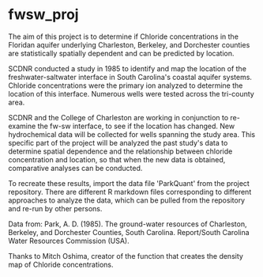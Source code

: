 # fwsw_proj
The aim of this project is to determine if Chloride concentrations in the Floridan aquifer underlying Charleston, Berkeley, and Dorchester counties are statistically spatially dependent and can be predicted by location. 

SCDNR conducted a study in 1985 to identify and map the location of the freshwater-saltwater interface in South Carolina's coastal aquifer systems. Chloride concentrations were the primary ion analyzed to determine the location of this interface.  Numerous wells were tested across the tri-county area.  

SCDNR and the College of Charleston are working in conjunction to re-examine the fw-sw interface, to see if the location has changed. New hydrochemical data will be collected for wells spanning the study area. This specific part of the project will be analyzed the past study's data to determine spatial dependence and the relationship between chloride concentration and location, so that when the new data is obtained, comparative analyses can be conducted. 

To recreate these results, import the data file 'ParkQuant' from the project repository. There are different R markdown files corresponding to different approaches to analyze the data, which can be pulled from the repository and re-run by other persons. 

Data from: Park, A. D. (1985). The ground-water resources of Charleston, Berkeley, and Dorchester Counties, South Carolina. Report/South Carolina Water Resources Commission (USA).

Thanks to Mitch Oshima, creator of the function that creates the density map of Chloride concentrations. 
